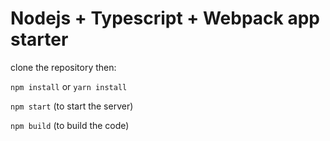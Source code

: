 # Nodejs + Typescript + Webpack app starter


clone the repository then:

`npm install` or `yarn install`

`npm start` (to start the server)

`npm build` (to build the code)
